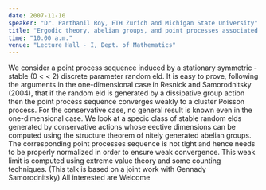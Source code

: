 ```yaml
---
date: 2007-11-10
speaker: "Dr. Parthanil Roy, ETH Zurich and Michigan State University"
title: "Ergodic theory, abelian groups, and point processes associated with stable random fields"
time: "10.00 a.m." 
venue: "Lecture Hall - I, Dept. of Mathematics"
---
```

We consider a point process sequence induced by a stationary symmetric -stable (0 < < 2) discrete parameter random eld. It is easy to prove, following the arguments in the one-dimensional case in Resnick and Samorodnitsky (2004), that if the random eld is generated by a dissipative group action then the point process sequence converges weakly to a cluster Poisson process. For the conservative case, no general result is known even in the one-dimensional case. We look at a specic class of stable random elds generated by conservative actions whose eective dimensions can be computed using the structure theorem of nitely generated abelian groups. The corresponding point processes sequence is not tight and hence needs to be properly normalized in order to ensure weak convergence. This weak limit is computed using extreme value theory and some counting techniques. (This talk is based on a joint work with Gennady Samorodnitsky) All interested are Welcome
